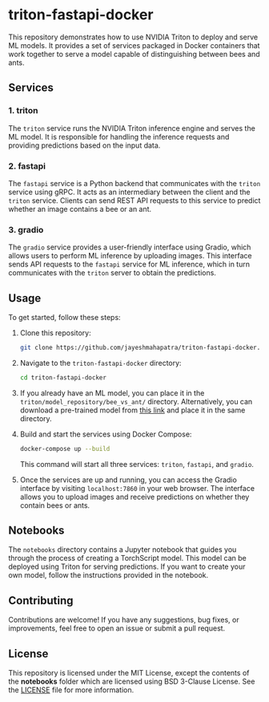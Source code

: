 # triton-fastapi-docker

This repository demonstrates how to use NVIDIA Triton to deploy and serve ML models. It provides a set of services packaged in Docker containers that work together to serve a model capable of distinguishing between bees and ants.

## Services

### 1. triton

The `triton` service runs the NVIDIA Triton inference engine and serves the ML model. It is responsible for handling the inference requests and providing predictions based on the input data.

### 2. fastapi

The `fastapi` service is a Python backend that communicates with the `triton` service using gRPC. It acts as an intermediary between the client and the `triton` service. Clients can send REST API requests to this service to predict whether an image contains a bee or an ant.

### 3. gradio

The `gradio` service provides a user-friendly interface using Gradio, which allows users to perform ML inference by uploading images. This interface sends API requests to the `fastapi` service for ML inference, which in turn communicates with the `triton` server to obtain the predictions.

## Usage

To get started, follow these steps:

1. Clone this repository:
   ```bash
   git clone https://github.com/jayeshmahapatra/triton-fastapi-docker.git
   ```

2. Navigate to the `triton-fastapi-docker` directory:
   ```bash
   cd triton-fastapi-docker
   ```

3. If you already have an ML model, you can place it in the `triton/model_repository/bee_vs_ant/` directory. Alternatively, you can download a pre-trained model from [this link](https://getmodel.com) and place it in the same directory.

4. Build and start the services using Docker Compose:
   ```bash
   docker-compose up --build
   ```

   This command will start all three services: `triton`, `fastapi`, and `gradio`.

5. Once the services are up and running, you can access the Gradio interface by visiting `localhost:7860` in your web browser. The interface allows you to upload images and receive predictions on whether they contain bees or ants.

## Notebooks

The `notebooks` directory contains a Jupyter notebook that guides you through the process of creating a TorchScript model. This model can be deployed using Triton for serving predictions. If you want to create your own model, follow the instructions provided in the notebook.

## Contributing

Contributions are welcome! If you have any suggestions, bug fixes, or improvements, feel free to open an issue or submit a pull request.

## License

This repository is licensed under the MIT License, except the contents of the **notebooks** folder which are licensed using BSD 3-Clause License. See the [LICENSE](LICENSE) file for more information.
